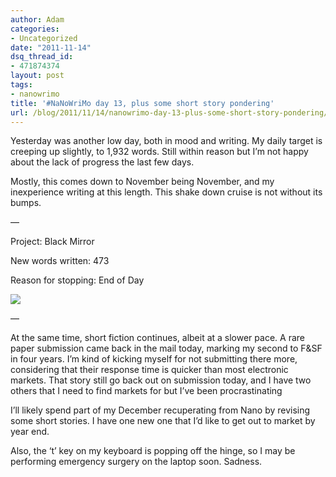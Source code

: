 ```yaml
---
author: Adam
categories:
- Uncategorized
date: "2011-11-14"
dsq_thread_id:
- 471874374
layout: post
tags:
- nanowrimo
title: '#NaNoWriMo day 13, plus some short story pondering'
url: /blog/2011/11/14/nanowrimo-day-13-plus-some-short-story-pondering/
---
```

Yesterday was another low day, both in mood and writing. My daily target is creeping up slightly, to 1,932 words. Still within reason but I&#8217;m not happy about the lack of progress the last few days.

Mostly, this comes down to November being November, and my inexperience writing at this length. This shake down cruise is not without its bumps.

—

Project: Black Mirror

New words written: 473

Reason for stopping: End of Day

![](1)

—

At the same time, short fiction continues, albeit at a slower pace. A rare paper submission came back in the mail today, marking my second to F&SF in four years. I&#8217;m kind of kicking myself for not submitting there more, considering that their response time is quicker than most electronic markets. That story still go back out on submission today, and I have two others that I need to find markets for but I&#8217;ve been procrastinating

I&#8217;ll likely spend part of my December recuperating from Nano by revising some short stories. I have one new one that I&#8217;d like to get out to market by year end.

Also, the &#8216;t&#8217; key on my keyboard is popping off the hinge, so I may be performing emergency surgery on the laptop soon. Sadness.

 [1]: http://picometer.writertopia.com/words=19086&target=50000
